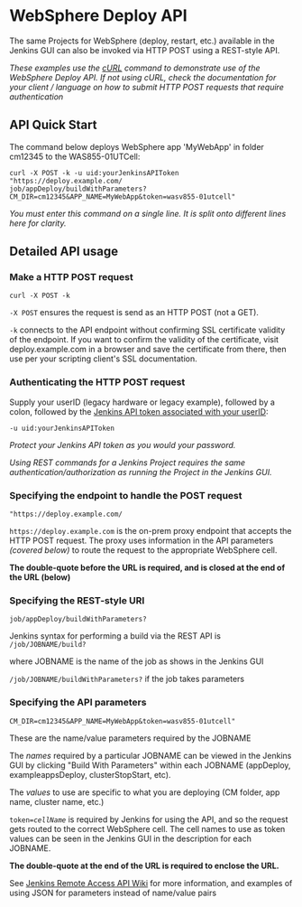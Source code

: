 
# WebSphere Deploy API

The same Projects for WebSphere (deploy, restart, etc.) available in the Jenkins GUI can also be invoked via HTTP POST using a REST-style API.

*These examples use the [cURL](https://curl.haxx.se/docs/manpage.html) command to demonstrate use of the WebSphere Deploy API. If not using cURL, check the documentation for your client / language on how to submit HTTP POST requests that require authentication*

## API Quick Start

The command below deploys WebSphere app 'MyWebApp' in folder cm12345 to the WAS855-01UTCell:

```
curl -X POST -k -u uid:yourJenkinsAPIToken
"https://deploy.example.com/
job/appDeploy/buildWithParameters?
CM_DIR=cm12345&APP_NAME=MyWebApp&token=wasv855-01utcell"
```
*You must enter this command on a single line. It is split onto different lines here for clarity.*

## Detailed API usage



### Make a HTTP POST request

```
curl -X POST -k
```

`-X POST` ensures the request is send as an HTTP POST (not a GET).

`-k` connects to the API endpoint without confirming SSL certificate validity of the endpoint. If you want to confirm the validity of the certificate, visit deploy.example.com in a browser and save the certificate from there, then use per your scripting client's SSL documentation.

### Authenticating the HTTP POST request

Supply your userID (legacy hardware or legacy example), followed by a colon, followed by the [Jenkins API token associated with your userID](https://stackoverflow.com/questions/45466090/how-to-get-the-api-token-for-jenkins):

```
-u uid:yourJenkinsAPIToken
```

*Protect your Jenkins API token as you would your password.*


*Using REST commands for a Jenkins Project requires the same authentication/authorization as running the Project in the Jenkins GUI.*

### Specifying the endpoint to handle the POST request

```
"https://deploy.example.com/
```


`https://deploy.example.com` is the on-prem proxy endpoint that accepts the HTTP POST request. The proxy uses information in the API parameters *(covered below)* to route the request to the appropriate WebSphere cell.

**The double-quote before the URL is required, and is closed at the end of the URL (below)**

### Specifying the REST-style URI

```
job/appDeploy/buildWithParameters?
```

Jenkins syntax for performing a build via the REST API is `/job/JOBNAME/build?`

where JOBNAME is the name of the job as shows in the Jenkins GUI

`/job/JOBNAME/buildWithParameters?` if the job takes parameters


### Specifying the API parameters

```
CM_DIR=cm12345&APP_NAME=MyWebApp&token=wasv855-01utcell"
```

These are the name/value parameters required by the JOBNAME

The *names* required by a particular JOBNAME can be viewed in the Jenkins GUI by clicking "Build With Parameters" within each JOBNAME (appDeploy, exampleappsDeploy, clusterStopStart, etc).

The *values* to use are specific to what you are deploying (CM folder, app name, cluster name, etc.)

`token=`*`cellName`* is required by Jenkins for using the API, and so the request gets routed to the correct WebSphere cell. The cell names to use as token values can be seen in the Jenkins GUI in the description for each JOBNAME.

**The double-quote at the end of the URL is required to enclose the URL.**

See [Jenkins Remote Access API Wiki](https://wiki.jenkins.io/display/JENKINS/Remote+access+API) for more information, and examples of using JSON for parameters instead of name/value pairs
